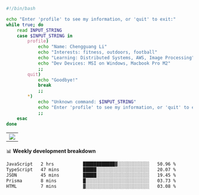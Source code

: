 ```bash
#!/bin/bash

echo "Enter 'profile' to see my information, or 'quit' to exit:"
while true; do
    read INPUT_STRING
    case $INPUT_STRING in
        profile)
            echo "Name: Chengguang Li"
            echo "Interests: fitness, outdoors, football"
            echo "Learning: Distributed Systems, AWS, Image Processing"
            echo "Dev Devices: MSI on Windows, Macbook Pro M2"
            ;;
        quit)
            echo "Goodbye!"
            break
            ;;
        *)
            echo "Unknown command: $INPUT_STRING"
            echo "Enter 'profile' to see my information, or 'quit' to exit:"
            ;;
    esac
done

```

<!--Contribution Graph-->
<table>
  <tr>
    <td>
      <picture>
        <source media="(prefers-color-scheme: light)" srcset="https://github-readme-activity-graph.vercel.app/graph?username=chengguang-li&theme=xcode&bg_color=FF000000&color=000000&hide_border=true" />
        <img src="https://github-readme-activity-graph.vercel.app/graph?username=chengguang-li&theme=xcode&bg_color=FF000000&hide_border=true" />
      </picture>
  </tr>
</table>

📊 **Weekly development breakdown**

<!--START_SECTION:waka-->

```txt
JavaScript   2 hrs           ████████████▓░░░░░░░░░░░░   50.96 %
TypeScript   47 mins         █████░░░░░░░░░░░░░░░░░░░░   20.07 %
JSON         45 mins         █████░░░░░░░░░░░░░░░░░░░░   19.45 %
Prisma       8 mins          █░░░░░░░░░░░░░░░░░░░░░░░░   03.73 %
HTML         7 mins          ▓░░░░░░░░░░░░░░░░░░░░░░░░   03.08 %
```

<!--END_SECTION:waka-->


